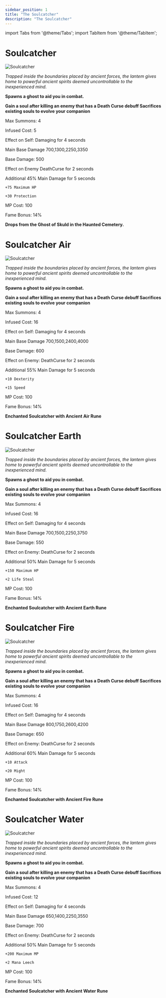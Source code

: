 ```yaml
---
sidebar_position: 1
title: "The Soulcatcher"
description: "The Soulcatcher"
---
```


import Tabs from '@theme/Tabs';
import TabItem from '@theme/TabItem';

<Tabs>
  <TabItem value="Soulcatcher" label="Soulcatcher" default>

# Soulcatcher

![Soulcatcher](https://i.imgur.com/GPEhK9u.png)

<i>Trapped inside the boundaries placed by ancient forces, the lantem gives home to powerful ancient spirits deemed uncontrollable to the inexperienced mind.</i>

**Spawns a ghost to aid you in combat.**

**Gain a soul after killing an enemy that has a Death Curse debuff Sacrifices existing souls to evolve your companion**

Max Summons: 4 

Infused Cost: 5 

Effect on Self: Damaging for 4 seconds 

Main Base Damage 700,1300,2250,3350 

Base Damage: 500 

Effect on Enemy DeathCurse for 2 seconds

Additional 45% Main Damage for 5 seconds

    +75 Maximum HP

    +30 Protection 

MP Cost: 100 

Fame Bonus: 14%

**Drops from the Ghost of Skuld in the Haunted Cemetery.**
    
  </TabItem>
  <TabItem value="Air" label="Air">

# Soulcatcher Air

![Soulcatcher](https://i.imgur.com/EgtWin5.png)

<i>Trapped inside the boundaries placed by ancient forces, the lantem gives home to powerful ancient spirits deemed uncontrollable to the inexperienced mind.</i>

**Spawns a ghost to aid you in combat.**

**Gain a soul after killing an enemy that has a Death Curse debuff Sacrifices existing souls to evolve your companion**

Max Summons: 4 

Infused Cost: 16

Effect on Self: Damaging for 4 seconds 

Main Base Damage 700,1500,2400,4000 

Base Damage: 600 

Effect on Enemy: DeathCurse for 2 seconds

Additional 55% Main Damage for 5 seconds

    +10 Dexterity

    +15 Speed 

MP Cost: 100 

Fame Bonus: 14%

**Enchanted Soulcatcher with Ancient Air Rune**

  </TabItem>
  <TabItem value="Earth" label="Earth">

# Soulcatcher Earth

![Soulcatcher](https://i.imgur.com/s2pwPrr.png)

<i>Trapped inside the boundaries placed by ancient forces, the lantem gives home to powerful ancient spirits deemed uncontrollable to the inexperienced mind.</i>

**Spawns a ghost to aid you in combat.**

**Gain a soul after killing an enemy that has a Death Curse debuff Sacrifices existing souls to evolve your companion**

Max Summons: 4 

Infused Cost: 16

Effect on Self: Damaging for 4 seconds 

Main Base Damage 700,1500,2250,3750 

Base Damage: 550 

Effect on Enemy: DeathCurse for 2 seconds

Additional 50% Main Damage for 5 seconds

    +150 Maximum HP

    +2 Life Steal

MP Cost: 100 

Fame Bonus: 14%
    
**Enchanted Soulcatcher with Ancient Earth Rune**
      
 </TabItem>
  <TabItem value="Fire" label="Fire">

# Soulcatcher Fire

![Soulcatcher](https://i.imgur.com/qJEXzNq.png)

<i>Trapped inside the boundaries placed by ancient forces, the lantem gives home to powerful ancient spirits deemed uncontrollable to the inexperienced mind.</i>

**Spawns a ghost to aid you in combat.**

**Gain a soul after killing an enemy that has a Death Curse debuff Sacrifices existing souls to evolve your companion**

Max Summons: 4 

Infused Cost: 16

Effect on Self: Damaging for 4 seconds 

Main Base Damage 800,1750,2600,4200 

Base Damage: 650 

Effect on Enemy: DeathCurse for 2 seconds

Additional 60% Main Damage for 5 seconds

    +10 Attack

    +20 Might 

MP Cost: 100 

Fame Bonus: 14%
    
**Enchanted Soulcatcher with Ancient Fire Rune**
      
  </TabItem>
 <TabItem value="Water" label="Water">
 
# Soulcatcher Water

![Soulcatcher](https://i.imgur.com/58Vn5pb.png)

<i>Trapped inside the boundaries placed by ancient forces, the lantem gives home to powerful ancient spirits deemed uncontrollable to the inexperienced mind.</i>

**Spawns a ghost to aid you in combat.**

**Gain a soul after killing an enemy that has a Death Curse debuff Sacrifices existing souls to evolve your companion**

Max Summons: 4 

Infused Cost: 12

Effect on Self: Damaging for 4 seconds 

Main Base Damage 650,1400,2250,3550 

Base Damage: 700 

Effect on Enemy: DeathCurse for 2 seconds

Additional 50% Main Damage for 5 seconds

    +200 Maximum MP

    +2 Mana Leech

MP Cost: 100 

Fame Bonus: 14%

**Enchanted Soulcatcher with Ancient Water Rune**

  </TabItem>
</Tabs>
